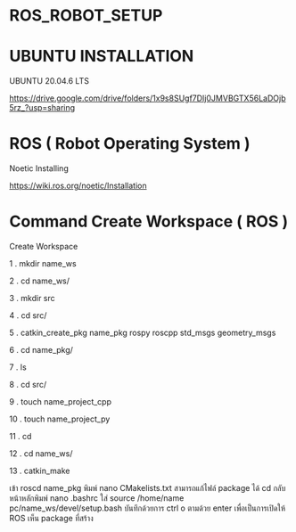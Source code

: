 # ROS_ROBOT_SETUP

# UBUNTU INSTALLATION
 UBUNTU 20.04.6 LTS
 
 https://drive.google.com/drive/folders/1x9s8SUgf7DIj0JMVBGTX56LaDOjb5rz_?usp=sharing

# ROS ( Robot Operating System )
 Noetic Installing

 https://wiki.ros.org/noetic/Installation

# Command Create Workspace ( ROS )
 Create Workspace
 
  1 . mkdir name_ws
  
  2 . cd name_ws/
  
  3 . mkdir src
  
  4 . cd src/
  
  5 . catkin_create_pkg name_pkg rospy roscpp std_msgs geometry_msgs
  
  6 . cd name_pkg/
  
  7 . ls
  
  8 . cd src/
  
  9 . touch name_project_cpp
  
  10 . touch name_project_py
  
  11 . cd
  
  12 . cd name_ws/
  
  13 . catkin_make
  
  เข้า roscd name_pkg พิมพ์ nano CMakelists.txt สามารถแก้ไฟล์ package ได้
  cd กลับหน้าหลักพิมพ์ nano .bashrc ใส่ source /home/name pc/name_ws/devel/setup.bash บันทึกด้วยการ ctrl o ตามด้วย enter 
  เพื่อเป็นการเปิดให้ ROS เห็น package ที่สร้าง 

